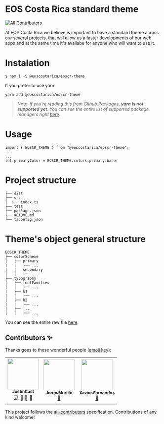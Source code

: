# EOS Costa Rica standard theme
<!-- ALL-CONTRIBUTORS-BADGE:START - Do not remove or modify this section -->
[![All Contributors](https://img.shields.io/badge/all_contributors-3-orange.svg?style=flat-square)](#contributors-)
<!-- ALL-CONTRIBUTORS-BADGE:END -->
At EOS Costa Rica we believe is important to have a standard theme across our several projects, that will allow us a faster developments of our web apps and at the same time it's availabe for anyone who will want to use it.
# Instalation
```
$ npm i -S @eoscostarica/eoscr-theme
```
If you prefer to use yarn:
```
yarn add @eoscostarica/eoscr-theme
```
> Note: _if  you're reading this from Github Packages, **yarn is not supported yet**. You can see the entire list of supported package managers right [here](https://help.github.com/en/packages/publishing-and-managing-packages/about-github-packages#supported-clients-and-formats)_.
# Usage
```
import { EOSCR_THEME } from "@eoscostarica/eoscr-theme";
...
...
let primaryColor = EOSCR_THEME.colors.primary.base;
```
# Project structure
```
├── dist
├── src
|  ├── index.ts
├── test 
├── package.json
├── README.md
└── tsconfig.json
```
# Theme's object general structure
```
EOSCR_THEME
├── colorScheme
|   ├── primary
|   |   ├── ...
|   |   secondary
|   |   ├── ...
├── typography
|   ├── fontFamilies
|   |   ├── ...
|   ├── h1
|   |   ├── ...
|   ├── h2
|   |   ├── ...
|   ├── ...
|   |   ├── ...
```
You can see the entire raw file [here](https://raw.githubusercontent.com/eoscostarica/eoscr-theme/master/src/index.ts).
## Contributors ✨

Thanks goes to these wonderful people ([emoji key](https://allcontributors.org/docs/en/emoji-key)):

<!-- ALL-CONTRIBUTORS-LIST:START - Do not remove or modify this section -->
<!-- prettier-ignore-start -->
<!-- markdownlint-disable -->
<table>
  <tr>
    <td align="center"><a href="https://github.com/JustinCast"><img src="https://avatars1.githubusercontent.com/u/17890146?v=4" width="100px;" alt=""/><br /><sub><b>JustinCast</b></sub></a><br /><a href="https://github.com/eoscostarica/eoscr-theme/commits?author=JustinCast" title="Code">💻</a> <a href="https://github.com/eoscostarica/eoscr-theme/commits?author=JustinCast" title="Documentation">📖</a> <a href="#projectManagement-JustinCast" title="Project Management">📆</a> <a href="#maintenance-JustinCast" title="Maintenance">🚧</a></td>
    <td align="center"><a href="http://eoscostarica.io"><img src="https://avatars1.githubusercontent.com/u/1179619?v=4" width="100px;" alt=""/><br /><sub><b>Jorge Murillo</b></sub></a><br /><a href="#design-murillojorge" title="Design">🎨</a></td>
    <td align="center"><a href="https://eoscostarica.io"><img src="https://avatars0.githubusercontent.com/u/5632966?v=4" width="100px;" alt=""/><br /><sub><b>Xavier Fernandez</b></sub></a><br /><a href="https://github.com/eoscostarica/eoscr-theme/pulls?q=is%3Apr+reviewed-by%3Axavier506" title="Reviewed Pull Requests">👀</a></td>
  </tr>
</table>

<!-- markdownlint-enable -->
<!-- prettier-ignore-end -->
<!-- ALL-CONTRIBUTORS-LIST:END -->

This project follows the [all-contributors](https://github.com/all-contributors/all-contributors) specification. Contributions of any kind welcome!